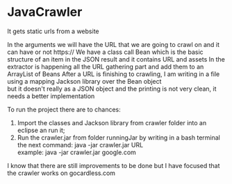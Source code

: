 # JavaCrawler
It gets static urls from a website

In the arguments we will have the URL that we are going to crawl on and it can have or not https://
We have a class call Bean which is the basic structure of an item in the JSON result and it contains URL and assets
In the extractor is happening all the URL gathering part and add them to an ArrayList of Beans 
After a URL is finishing to crawling, I am writing in a file using a mapping Jackson library over the Bean object  
but it doesn't really as a JSON object and the printing is not very clean, it needs a better implementation

To run the project there are to chances:
1) Import the classes and Jackson library from crawler folder into an eclipse an run it;
2) Run the crawler.jar from folder runningJar by writing in a bash terminal the next command:
java -jar crawler.jar URL   
example: java -jar crawler.jar google.com


I know that there are still improvements to be done but I have focused that the crawler works on gocardless.com


